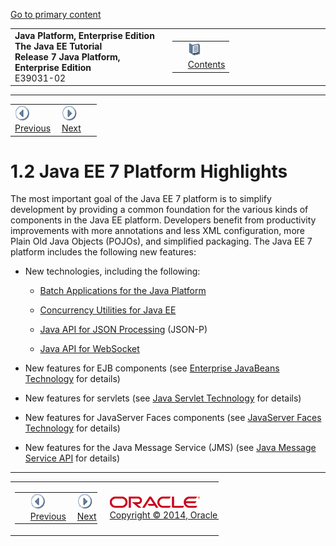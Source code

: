 [Go to primary content](#BEGIN)

<table>
<colgroup>
<col width="50%" />
<col width="50%" />
</colgroup>
<tbody>
<tr class="odd">
<td><strong>Java Platform, Enterprise Edition The Java EE Tutorial</strong><br />
<strong>Release 7 Java Platform, Enterprise Edition</strong><br />
E39031-02</td>
<td><table>
<tbody>
<tr class="odd">
<td> </td>
<td><a href="toc.md"><img src="img/toc.gif" alt="Go To Table Of Contents" /><br />
<span class="icon">Contents</span></a></td>
</tr>
</tbody>
</table></td>
</tr>
</tbody>
</table>

-----

<table>
<tbody>
<tr class="odd">
<td><a href="overview001.md"><img src="img/leftnav.gif" alt="Previous" /><br />
<span class="icon">Previous</span></a> </td>
<td><a href="overview003.md"><img src="img/rightnav.gif" alt="Next" /><br />
<span class="icon">Next</span></a></td>
<td> </td>
</tr>
</tbody>
</table>



# 1.2 Java EE 7 Platform Highlights

The most important goal of the Java EE 7 platform is to simplify
development by providing a common foundation for the various kinds of
components in the Java EE platform. Developers benefit from productivity
improvements with more annotations and less XML configuration, more
Plain Old Java Objects (POJOs), and simplified packaging. The Java EE 7
platform includes the following new features:

  - New technologies, including the following:
    
      - [Batch Applications for the Java
        Platform](overview008.md#CJAJHGIH)
    
      - [Concurrency Utilities for Java EE](overview008.md#CJAFGFCJ)
    
      - [Java API for JSON Processing](overview008.md#CJAGIEEI)
        (JSON-P)
    
      - [Java API for WebSocket](overview008.md#CJAHDJBJ)

  - New features for EJB components (see [Enterprise JavaBeans
    Technology](overview008.md#BNACL) for details)

  - New features for servlets (see [Java Servlet
    Technology](overview008.md#BNACM) for details)

  - New features for JavaServer Faces components (see [JavaServer Faces
    Technology](overview008.md#BNACP) for details)

  - New features for the Java Message Service (JMS) (see [Java Message
    Service API](overview008.md#BNACQ) for details)

-----

<table style="width:66%;">
<colgroup>
<col width="33%" />
<col width="0%" />
<col width="33%" />
</colgroup>
<tbody>
<tr class="odd">
<td><table style="width:96%;">
<colgroup>
<col width="0%" />
<col width="48%" />
<col width="48%" />
</colgroup>
<tbody>
<tr class="odd">
<td> </td>
<td><a href="overview001.md"><img src="img/leftnav.gif" alt="Previous" /><br />
<span class="icon">Previous</span></a> </td>
<td><a href="overview003.md"><img src="img/rightnav.gif" alt="Next" /><br />
<span class="icon">Next</span></a></td>
</tr>
</tbody>
</table></td>
<td><img src="img/oracle.gif" alt="Oracle Logo" class="copyrightlogo" /> <a href="img/cpyr.htm"><br />
<span class="copyrightlogo">Copyright © 2014, Oracle and/or its affiliates. All rights reserved.</span></a></td>
<td><table>
<tbody>
<tr class="odd">
<td> </td>
<td><a href="toc.md"><img src="img/toc.gif" alt="Go To Table Of Contents" /><br />
<span class="icon">Contents</span></a></td>
</tr>
</tbody>
</table></td>
</tr>
</tbody>
</table>



